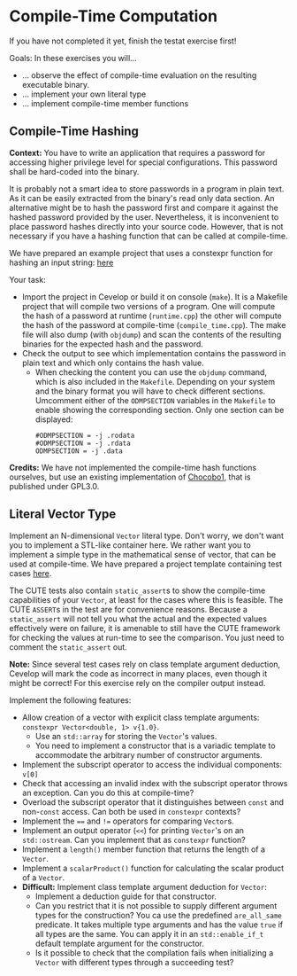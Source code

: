 # Compile-Time Computation

If you have not completed it yet, finish the testat exercise first!

Goals:
In these exercises you will...

* ... observe the effect of compile-time evaluation on the resulting executable binary.
* ... implement your own literal type
* ... implement compile-time member functions

## Compile-Time Hashing

**Context:** You have to write an application that requires a password for accessing higher privilege level for special configurations. This password shall be hard-coded into the binary.

It is probably not a smart idea to store passwords in a program in plain text. As it can be easily extracted from the binary's read only data section. An alternative might be to hash the password first and compare it against the hashed password provided by the user. Nevertheless, it is inconvenient to place password hashes directly into your source code. However, that is not necessary if you have a hashing function that can be called at compile-time.

We have prepared an example project that uses a constexpr function for hashing an input string: [here](week08/exercise_templates/w08_template_01_CompileTimeHashing)

Your task:

* Import the project in Cevelop or build it on console (`make`). It is a Makefile project that will compile two versions of a program. One will compute the hash of a password at runtime (`runtime.cpp`) the other will compute the hash of the password at compile-time (`compile_time.cpp`). The make file will also dump (with `objdump`) and scan the contents of the resulting binaries for the expected hash and the password.
* Check the output to see which implementation contains the password in plain text and which only contains the hash value.
  * When checking the content you can use the `objdump` command, which is also included in the `Makefile`. Depending on your system and the binary format you will have to check different sections. Umcomment either of the `ODMPSECTION` variables in the `Makefile` to enable showing the corresponding section. Only one section can be displayed:
    ```make
    #ODMPSECTION = -j .rodata
    #ODMPSECTION = -j .rdata
    ODMPSECTION = -j .data
    ```

**Credits:** We have not implemented the compile-time hash functions ourselves, but use an existing implementation of [Chocobo1](https://github.com/Chocobo1/Hash), that is published under GPL3.0.

## Literal Vector Type

Implement an N-dimensional `Vector` literal type. Don't worry, we don't want you to implement a STL-like container here. We rather want you to implement a simple type in the mathematical sense of vector, that can be used at compile-time. We have prepared a project template containing test cases [here](week08/exercise_templates/w08_template_02_VectorLiteralType).

The CUTE tests also contain `static_assert`s to show the compile-time capabilities of your `Vector`, at least for the cases where this is feasible. The CUTE `ASSERT`s in the test are for convenience reasons. Because a `static_assert` will not tell you what the actual and the expected values effectively were on failure, it is amenable to still have the CUTE framework for checking the values at run-time to see the comparison. You just need to comment the `static_assert` out.

**Note:** Since several test cases rely on class template argument deduction, Cevelop will mark the code as incorrect in many places, even though it might be correct! For this exercise rely on the compiler output instead.

Implement the following features:

* Allow creation of a vector with explicit class template arguments: `constexpr Vector<double, 1> v{1.0}`. 
  * Use an `std::array` for storing the `Vector`'s values.
  * You need to implement a constructor that is a variadic template to accommodate the arbitrary number of constructor arguments.
* Implement the subscript operator to access the individual components: `v[0]`
* Check that accessing an invalid index with the subscript operator throws an exception. Can you do this at compile-time?
* Overload the subscript operator that it distinguishes between `const` and non-`const` access. Can both be used in `constexpr` contexts?
* Implement the `==` and `!=` operators for comparing `Vector`s.
* Implement an output operator (`<<`) for printing `Vector`'s on an `std::ostream`. Can you implement that as `constexpr` function?
* Implement a `length()` member function that returns the length of a `Vector`.
* Implement a `scalarProduct()` function for calculating the scalar product of a `Vector`.
* **Difficult:** Implement class template argument deduction for `Vector`:
  * Implement a deduction guide for that constructor.
  * Can you restrict that it is not possible to supply different argument types for the construction? You ca use the predefined `are_all_same` predicate. It takes multiple type arguments and has the value `true` if all types are the same. You can apply it in an `std::enable_if_t` default template argument for the constructor.
  * Is it possible to check that the compilation fails when initializing a `Vector` with different types through a succeeding test?


